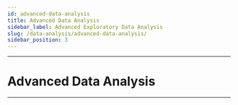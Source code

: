 ```yaml
---
id: advanced-data-analysis
title: Advanced Data Analysis
sidebar_label: Advanced Exploratory Data Analysis
slug: /data-analysis/advanced-data-analysis/
sidebar_position: 3
---
```


---
# Advanced Data Analysis
---